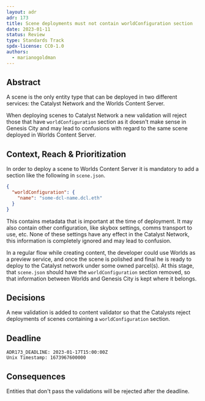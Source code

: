 ```yaml
---
layout: adr
adr: 173
title: Scene deployments must not contain worldConfiguration section
date: 2023-01-11
status: Review
type: Standards Track
spdx-license: CC0-1.0
authors:
  - marianogoldman
---
```


## Abstract

A scene is the only entity type that can be deployed in two different
services: the Catalyst Network and the Worlds Content Server.

When deploying scenes to Catalyst Network a new validation will reject those
that have `worldConfiguration` section as it doesn't make sense in Genesis
City and may lead to confusions with regard to the same scene deployed in
Worlds Content Server.

## Context, Reach & Prioritization

In order to deploy a scene to Worlds Content Server it is mandatory to add a
section like the following in `scene.json`.

```json
{
  "worldConfiguration": {
    "name": "some-dcl-name.dcl.eth"
  }
}
```

This contains metadata that is important at the time of deployment. It may
also contain other configuration, like skybox settings, comms transport to
use, etc. None of these settings have any effect in the Catalyst Network, this
information is completely ignored and may lead to confusion.

In a regular flow while creating content, the developer could use Worlds as
a preview service, and once the scene is polished and final he is ready to
deploy to the Catalyst network under some owned parcel(s). At this stage, that
`scene.json` should have the `worldConfiguration` section removed, so that
information between Worlds and Genesis City is kept where it belongs.

## Decisions

A new validation is added to content validator so that the Catalysts reject
deployments of scenes containing a `worldConfiguration` section.

## Deadline

    ADR173_DEADLINE: 2023-01-17T15:00:00Z
    Unix Timestamp: 1673967600000

## Consequences

Entities that don't pass the validations will be rejected after the deadline.
